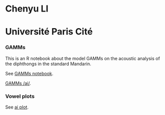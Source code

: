# Chenyu LI

# Université Paris Cité 

### GAMMs

This is an R notebook about the model GAMMs on the acoustic analysis of the diphthongs in the standard Mandarin.

See [GAMMs notebook](https://chenyuliudp.github.io/R_notebook/book1.html).

[GAMMs /ai/](https://chenyuliudp.github.io/R_notebook/ai.html).

### Vowel plots

See [ai plot](https://chenyuliudp.github.io/R_notebook/ai_plot.html).
